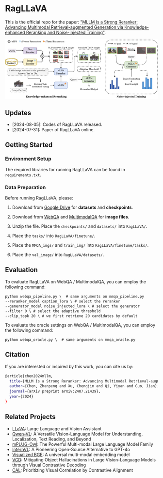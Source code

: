 # RagLLaVA
This is the official repo for the paper: ["MLLM Is a Strong Reranker: Advancing Multimodal Retrieval-augmented Generation via Knowledge-enhanced Reranking and Noise-injected Training"](https://arxiv.org/pdf/2407.21439).

![image](https://github.com/IDEA-FinAI/RagLLaVA/blob/main/assets/framework.png)

## Updates
- [2024-08-05]: Codes of RagLLaVA released.
- [2024-07-31]: Paper of RagLLaVA online.

## Getting Started
### Environment Setup
The required libraries for running RagLLaVA can be found in `requirements.txt`.

### Data Preparation
Before running RagLLaVA, please:

1. Download from [Google Drive](https://drive.google.com/drive/folders/1wY18Vbrb8yDbFSg1Te-FQIs84AYYh48Z?usp=drive_link) for **datasets** and **checkpoints**. 

2. Download from [WebQA](https://github.com/WebQnA/WebQA) and [MultimodalQA](https://github.com/allenai/multimodalqa) for **image files**.

3. Unzip the file. Place the `checkpoints/` and `datasets/` into `RagLLaVA/`.

4. Place the `tasks/` into `RagLLaVA/finetune/`.

5. Place the `MMQA_imgs/` and `train_img/` into `RagLLaVA/finetune/tasks/`.

6. Place the `val_image/` into `RagLLaVA/datasets/`.


## Evaluation
To evaluate RagLLaVA on WebQA / MultimodalQA, you can employ the following command:

```
python webqa_pipeline.py \  # same arguments on mmqa_pipeline.py
--reranker_model caption_lora \ # select the reranker
--generator_model noise_injected_lora \ # select the generator
--filter 0 \ # select the adaptive threshold
--clip_topk 20 \ # we first retrieve 20 candidates by default
```

To evaluate the oracle settings on WebQA / MultimodalQA, you can employ the following command:

```
python webqa_oracle.py \  # same arguments on mmqa_oracle.py
```

## Citation
If you are interested or inspired by this work, you can cite us by:
```sh
@article{chen2024mllm,
  title={MLLM Is a Strong Reranker: Advancing Multimodal Retrieval-augmented Generation via Knowledge-enhanced Reranking and Noise-injected Training},
  author={Chen, Zhanpeng and Xu, Chengjin and Qi, Yiyan and Guo, Jian},
  journal={arXiv preprint arXiv:2407.21439},
  year={2024}
}
```

## Related Projects
- [LLaVA](https://github.com/haotian-liu/LLaVA): Large Language and Vision Assistant
- [Qwen-VL](https://github.com/QwenLM/Qwen-VL): A Versatile Vision-Language Model for Understanding, Localization, Text Reading, and Beyond
- [mPLUG-Owl](https://github.com/X-PLUG/mPLUG-Owl): The Powerful Multi-modal Large Language Model Family
- [InternVL](https://github.com/OpenGVLab/InternVL): A Pioneering Open-Source Alternative to GPT-4o
- [Visualized BGE](https://github.com/FlagOpen/FlagEmbedding/tree/master/FlagEmbedding/visual): A universal multi-modal embedding model
- [VCD](https://github.com/DAMO-NLP-SG/VCD): Mitigating Object Hallucinations in Large Vision-Language Models through Visual Contrastive Decoding
- [CAL](https://github.com/foundation-multimodal-models/CAL): Prioritizing Visual Correlation by Contrastive Alignment



